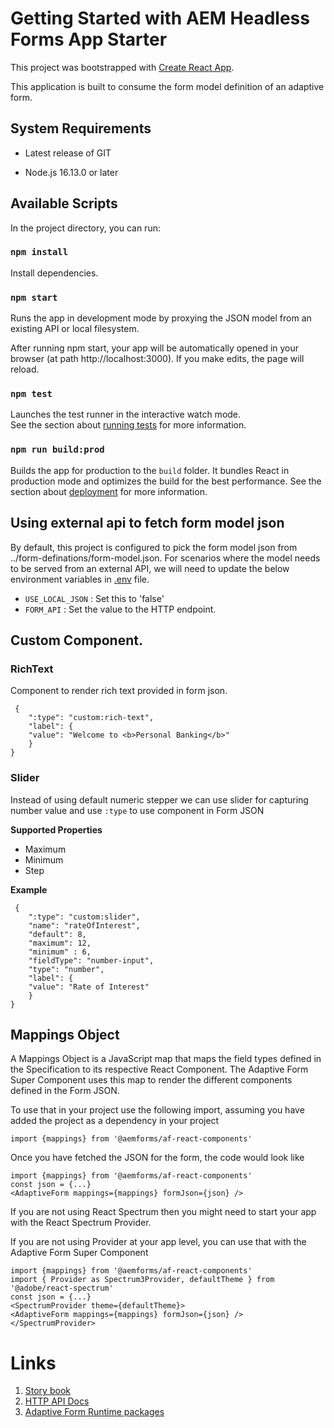 # Getting Started with AEM Headless Forms App Starter

This project was bootstrapped with [Create React App](https://github.com/facebook/create-react-app).

This application is built to consume the form model definition of an adaptive form.

## System Requirements

* Latest release of GIT

* Node.js 16.13.0 or later

## Available Scripts

In the project directory, you can run:

### `npm install`

Install dependencies.

### `npm start`

Runs the app in development mode by proxying the JSON model from an existing API or local filesystem.

After running npm start, your app will be automatically opened in your browser (at path http://localhost:3000). If you make edits, the page will reload.

### `npm test`

Launches the test runner in the interactive watch mode.\
See the section about [running tests](https://facebook.github.io/create-react-app/docs/running-tests) for more information.

### `npm run build:prod`

Builds the app for production to the `build` folder. It bundles React in production mode and optimizes the build for the best performance. See the section about [deployment](https://facebook.github.io/create-react-app/docs/deployment) for more information.

## Using external api to fetch form model json

By default, this project is configured to pick the form model json from ../form-definations/form-model.json. For scenarios where the model needs to be served from an external API, we will need to update the below environment variables in [.env](./.env) file.
* `USE_LOCAL_JSON` : Set this to 'false'
* `FORM_API` : Set the value to the HTTP endpoint.

## Custom Component.

### RichText

Component to render rich text provided in form json.
```
 {
    ":type": "custom:rich-text",
    "label": {
    "value": "Welcome to <b>Personal Banking</b>"
    }
}
```

### Slider

Instead of using default numeric stepper we can use slider for capturing number value and use `:type` to use component in Form JSON

**Supported Properties**

* Maximum
* Minimum
* Step 

**Example**

```
 {
    ":type": "custom:slider",
    "name": "rateOfInterest",
    "default": 8,
    "maximum": 12,
    "minimum" : 6,
    "fieldType": "number-input",
    "type": "number",
    "label": {
    "value": "Rate of Interest"
    }
}
````

## Mappings Object

A Mappings Object is a JavaScript map that maps the field types defined in the Specification to its respective React Component. The Adaptive Form Super Component uses this map to render the different components defined in the Form JSON.

To use that in your project use the following import, assuming you have added the project as a dependency in your project

```
import {mappings} from '@aemforms/af-react-components'
```

Once you have fetched the JSON for the form, the code would look like

```
import {mappings} from '@aemforms/af-react-components'
const json = {...}
<AdaptiveForm mappings={mappings} formJson={json} />
```

If you are not using React Spectrum then you might need to start your app with the React Spectrum Provider.

If you are not using Provider at your app level, you can use that with the Adaptive Form Super Component

```
import {mappings} from '@aemforms/af-react-components'
import { Provider as Spectrum3Provider, defaultTheme } from '@adobe/react-spectrum'
const json = {...}
<SpectrumProvider theme={defaultTheme}>
<AdaptiveForm mappings={mappings} formJson={json} />
</SpectrumProvider>
```
# Links
1. [Story book](https://opensource.adobe.com/aem-forms-af-runtime/storybook)
2. [HTTP API Docs](https://opensource.adobe.com/aem-forms-af-runtime/api)
3. [Adaptive Form Runtime packages](https://www.npmjs.com/org/aemforms)

